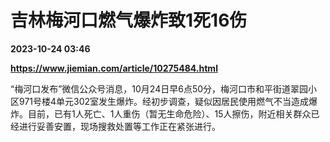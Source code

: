 # 吉林梅河口燃气爆炸致1死16伤

**2023-10-24 03:46**

**https://www.jiemian.com/article/10275484.html**

“梅河口发布”微信公众号消息，10月24日早6点50分，梅河口市和平街道翠园小区971号楼4单元302室发生爆炸。经初步调查，疑似因居民使用燃气不当造成爆炸。目前，已有1人死亡、1人重伤（暂无生命危险）、15人擦伤，附近相关群众已经进行妥善安置，现场搜救处置等工作正在紧张进行。